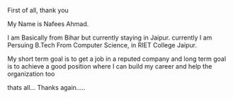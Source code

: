 
First of all, thank you

My Name is Nafees Ahmad. 

I am Basically from Bihar but currently staying in Jaipur.
currently I am Persuing B.Tech From Computer Science, in RIET College Jaipur.

My short term goal is to get a job in a reputed company 
and long term goal is to achieve a good position where I can build my career and help the organization too

thats all...
Thanks again.....
